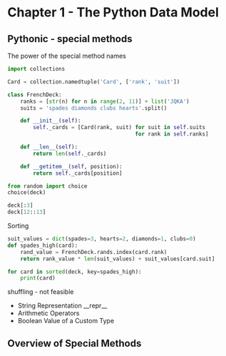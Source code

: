 # Chapter 1 - The Python Data Model

## Pythonic - special methods

The power of the special method names

```python
import collections

Card = collection.namedtuple('Card', ['rank', 'suit'])

class FrenchDeck:
    ranks = [str(n) for n in range(2, 11)] + list('JQKA')
    suits = 'spades diamonds clubs hearts'.split()

    def __init__(self):
        self._cards = [Card(rank, suit) for suit in self.suits
                                        for rank in self.ranks]

    def __len__(self):
        return len(self._cards)

    def __getitem__(self, position):
        return self._cards[position]

from random import choice
choice(deck)

deck[:3]
deck[12::13]
```

Sorting

```python
suit_values = dict(spades=3, hearts=2, diamonds=1, clubs=0)
def spades_high(card):
    rand_value = FrenchDeck.rands.index(card.rank)
    return rank_value * len(suit_values) + suit_values[card.suit]

for card in sorted(deck, key=spades_high):
    print(card)
```
shuffling - not feasible

- String Representation
\_\_repr\_\_ 
- Arithmetic Operators
- Boolean Value of a Custom Type

## Overview of Special Methods

